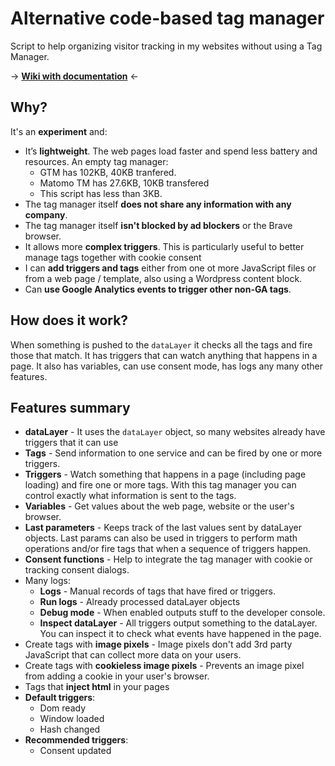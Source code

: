 # Alternative code-based tag manager

Script to help organizing visitor tracking in my websites without using a Tag Manager.

&rarr; **[Wiki with documentation](https://github.com/osvik/alt-tag-manager/wiki)** &larr;

## Why?

It's an **experiment** and:

- It’s **lightweight**. The web pages load faster and spend less battery and resources. An empty tag manager:
  - GTM has 102KB, 40KB tranfered.
  - Matomo TM has 27.6KB, 10KB transfered
  - This script has less than 3KB. 
- The tag manager itself **does not share any information with any company**.
- The tag manager itself **isn't blocked by ad blockers** or the Brave browser.
- It allows more **complex triggers**. This is particularly useful to better manage tags together with cookie consent
- I can **add triggers and tags** either from one ot more JavaScript files or from a web page / template, also using a Wordpress content block.
- Can **use Google Analytics events to trigger other non-GA tags**.

## How does it work?

When something is pushed to the `dataLayer` it checks all the tags and fire those that match. It has triggers that can watch anything that happens in a page. It also has variables, can use consent mode, has logs any many other features. 

## Features summary

- **dataLayer** - It uses the `dataLayer` object, so many websites already have triggers that it can use
- **Tags** - Send information to one service and can be fired by one or more triggers.
- **Triggers** - Watch something that happens in a page (including page loading) and fire one or more tags. With this tag manager you can control exactly what information is sent to the tags.
- **Variables** - Get values about the web page, website or the user's browser.
- **Last parameters** - Keeps track of the last values sent by dataLayer objects. Last params can also be used in triggers to perform math operations and/or fire tags that when a sequence of triggers happen. 
- **Consent functions** - Help to integrate the tag manager with cookie or tracking consent dialogs.
- Many logs:
  - **Logs** - Manual records of tags that have fired or triggers.
  - **Run logs** - Already processed dataLayer objects
  - **Debug mode** - When enabled outputs stuff to the developer console.
  - **Inspect dataLayer** - All triggers output something to the dataLayer. You can inspect it to check what events have happened in the page.
- Create tags with **image pixels** - Image pixels don't add 3rd party JavaScript that can collect more data on your users.
- Create tags with **cookieless image pixels** - Prevents an image pixel from adding a cookie in your user's browser. 
- Tags that **inject html** in your pages
- **Default triggers**:
  - Dom ready
  - Window loaded
  - Hash changed
- **Recommended triggers**:
  - Consent updated

